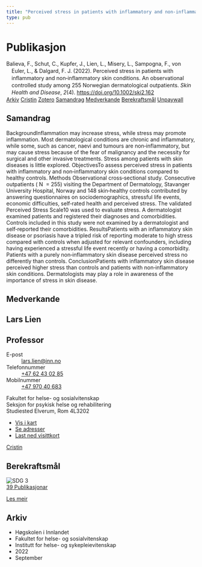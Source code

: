 ```yaml
---
title: "Perceived stress in patients with inflammatory and non‐inflammatory skin conditions. An observational controlled study among 255 Norwegian dermatological outpatients"
type: pub
---
```

<h1>Publikasjon</h1>
<article id="csl-bib-container-XNTPDVBK" class="csl-bib-container">
  <div class="csl-bib-body" style="line-height: 1.35; padding-left: 1em; text-indent:-1em;">
  <div class="csl-entry">Balieva, F., Schut, C., Kupfer, J., Lien, L., Misery, L., Sampogna, F., von Euler, L., &amp; Dalgard, F. J. (2022). Perceived stress in patients with inflammatory and non&#x2010;inflammatory skin conditions. An observational controlled study among 255 Norwegian dermatological outpatients. <i>Skin Health and Disease</i>, <i>2</i>(4). <a href="https://doi.org/10.1002/ski2.162">https://doi.org/10.1002/ski2.162</a></div>
</div>
  <div class="csl-bib-buttons">
    <a href="#taxonomy-article-XNTPDVBK" class="csl-bib-button">Arkiv</a>
    <a href="https://app.cristin.no/results/show.jsf?id=2048905" alt="Cristin URL" class="csl-bib-button">Cristin</a>
    <a href="http://zotero.org/groups/5022929/items/XNTPDVBK" alt="Zotero URL" class="csl-bib-button">Zotero</a>
    <a href="#abstract-article-XNTPDVBK" class="csl-bib-button">Samandrag</a>
    <a href="#contributors-article-XNTPDVBK" class="csl-bib-button">Medverkande</a>
    <a href="#sdg-article-XNTPDVBK" class="csl-bib-button">Berekraftsmål</a>
    <a href="https://www.ncbi.nlm.nih.gov/pmc/articles/PMC9720195" class="csl-bib-button">Unpaywall</a>
  </div>
  <div id="csl-bib-meta-container-XNTPDVBK"></div>
</article>
<div id="csl-bib-meta-XNTPDVBK" class="csl-bib-meta">
  <article id="abstract-article-XNTPDVBK" class="abstract-article">
    <h1>Samandrag</h1>
    BackgroundInflammation may increase stress, while stress may promote inflammation. Most dermatological conditions are chronic and inflammatory, while some, such as cancer, naevi and tumours are non‐inflammatory, but may cause stress because of the fear of malignancy and the necessity for surgical and other invasive treatments. Stress among patients with skin diseases is little explored. ObjectivesTo assess perceived stress in patients with inflammatory and non‐inflammatory skin conditions compared to healthy controls. Methods Observational cross‐sectional study. Consecutive outpatients ( N  = 255) visiting the Department of Dermatology, Stavanger University Hospital, Norway and 148 skin‐healthy controls contributed by answering questionnaires on sociodemographics, stressful life events, economic difficulties, self‐rated health and perceived stress. The validated Perceived Stress Scale10 was used to evaluate stress. A dermatologist examined patients and registered their diagnoses and comorbidities. Controls included in this study were not examined by a dermatologist and self‐reported their comorbidities. ResultsPatients with an inflammatory skin disease or psoriasis have a tripled risk of reporting moderate to high stress compared with controls when adjusted for relevant confounders, including having experienced a stressful life event recently or having a comorbidity. Patients with a purely non‐inflammatory skin disease perceived stress no differently than controls. ConclusionPatients with inflammatory skin disease perceived higher stress than controls and patients with non‐inflammatory skin conditions. Dermatologists may play a role in awareness of the importance of stress in skin disease.
  </article>
  <article id="contributors-article-XNTPDVBK" class="contributors-article">
    <h1>Medverkande</h1>
    <div class="personas">
<div class="vrtx-hinn-person-card">
<div class="photo">
<i class="lar la-user-circle missing-person"></i>
</div>
<div class="info">
<hgroup><h1>Lars Lien</h1>
<h2>Professor</h2>
</hgroup><dl>
<dt>E-post</dt>
<dd>
<a href="mailto:lars.lien@inn.no">lars.lien@inn.no</a>
</dd>
<dt>Telefonnummer</dt>
<dd><a href="tel:+4762430285">
+47 62 43 02 85
</a></dd>
<dt>Mobilnummer</dt>
<dd><a href="tel:+4797040683">
+47 970 40 683
</a></dd>
</dl>
<p>
Fakultet for helse- og sosialvitenskap<br>
Seksjon for psykisk helse og rehabilitering<br>
Studiested Elverum,
Rom 4L3202
</p>
<ul class="vrtx-hinn-links">
<li><a href="https://www.google.com/maps?q=60.88177,11.53669">Vis i kart</a></li>
<li><a href="https://www.inn.no/finn-en-ansatt/lars-lien.html#vrtx-hinn-addresses">Se adresser</a></li>
<li><a href="https://www.inn.no/finn-en-ansatt/lars-lien.html?vrtx=vcf">Last ned visittkort</a></li>
</ul>
</div>
</div>
<a href="https://app.cristin.no/persons/show.jsf?id=14287" alt="Cristin URL" class="personas-cristin">Cristin</a>
</div>
  </article>
  <article id="sdg-article-XNTPDVBK" class="sdg-article">
    <h1>Berekraftsmål</h1>
    <div class="sdg-container"><div id="sdg3" class="sdg">
<img src="{{< params subfolder >}}images/sdg/sdg03_no.png" class="image" alt="SDG 3">
<div class="sdg-overlay">
<a href="{{< params subfolder >}}no/archive/?sdg=3#archive" class="sdg-publication-count"><span>39</span> Publikasjonar</a>
<p><a href="https://www.fn.no/om-fn/fns-baerekraftsmaal/god-helse-og-livskvalitet?lang=nno-NO" class="sdg-read-more">Les meir</a></p>
</div>
</div></div>
  </article>
  <article id="taxonomy-article-XNTPDVBK" class="taxonomy-article">
    <h1>Arkiv</h1>
    <ul>
      <li>Høgskolen i Innlandet</li>
      <li>Fakultet for helse- og sosialvitenskap</li>
      <li>Institutt for helse- og sykepleievitenskap</li>
      <li>2022</li>
      <li>September</li>
    </ul>
  </article>
</div>
